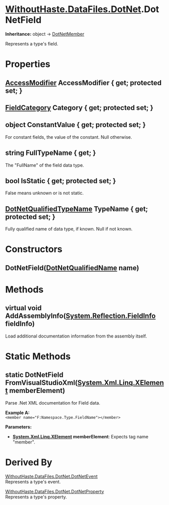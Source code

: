 # [WithoutHaste.DataFiles.DotNet](TableOfContents.WithoutHaste.DataFiles.DotNet.md).DotNetField

**Inheritance:** object → [DotNetMember](WithoutHaste.DataFiles.DotNet.DotNetMember.md)  

Represents a type's field.  

# Properties

## [AccessModifier](WithoutHaste.DataFiles.DotNet.AccessModifier.md) AccessModifier { get; protected set; }

## [FieldCategory](WithoutHaste.DataFiles.DotNet.FieldCategory.md) Category { get; protected set; }

## object ConstantValue { get; protected set; }

For constant fields, the value of the constant. Null otherwise.  

## string FullTypeName { get; }

The "FullName" of the field data type.  

## bool IsStatic { get; protected set; }

False means unknown or is not static.  

## [DotNetQualifiedTypeName](WithoutHaste.DataFiles.DotNet.DotNetQualifiedTypeName.md) TypeName { get; protected set; }

Fully qualified name of data type, if known. Null if not known.  

# Constructors

## DotNetField([DotNetQualifiedName](WithoutHaste.DataFiles.DotNet.DotNetQualifiedName.md) name)

# Methods

## virtual void AddAssemblyInfo([System.Reflection.FieldInfo](https://docs.microsoft.com/en-us/dotnet/api/system.reflection.fieldinfo) fieldInfo)

Load additional documentation information from the assembly itself.  

# Static Methods

## static DotNetField FromVisualStudioXml([System.Xml.Linq.XElement](https://docs.microsoft.com/en-us/dotnet/api/system.xml.linq.xelement) memberElement)

Parse .Net XML documentation for Field data.  

**Example A:**  
`<member name="F:Namespace.Type.FieldName"></member>`  

**Parameters:**  
* **[System.Xml.Linq.XElement](https://docs.microsoft.com/en-us/dotnet/api/system.xml.linq.xelement) memberElement**: Expects tag name "member".  

# Derived By

[WithoutHaste.DataFiles.DotNet.DotNetEvent](WithoutHaste.DataFiles.DotNet.DotNetEvent.md)  
Represents a type's event.  

[WithoutHaste.DataFiles.DotNet.DotNetProperty](WithoutHaste.DataFiles.DotNet.DotNetProperty.md)  
Represents a type's property.  

